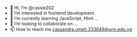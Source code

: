 - 👋 Hi, I’m @cassie202
- 👀 I’m interested in frontend development .
- 🌱 I’m currently learning JavaScript, Html ...
- 💞️ I’m looking to collaborate on ...
- 📫 How to reach me cassandra.umeh.233649@unn.edu.ng

<!---
cassie202/cassie202 is a ✨ special ✨ repository because its `README.md` (this file) appears on your GitHub profile.
You can click the Preview link to take a look at your changes.
--->
